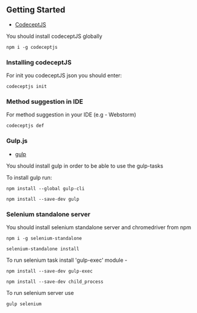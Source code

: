 ## Getting Started
* [CodeceptJS](http://codecept.io/)

You should install codeceptJS globally
```
npm i -g codeceptjs
```
### Installing codeceptJS
For init you codeceptJS json you should enter:
```
codeceptjs init
```
### Method suggestion in IDE
For method suggestion in your IDE (e.g - Webstorm)
```
codeceptjs def
```
### Gulp.js
* [gulp](http://gulpjs.com/)

You should install gulp in order to be able to use the gulp-tasks

To install gulp run:
```
npm install --global gulp-cli
```
```
npm install --save-dev gulp
```

### Selenium standalone server

You should install selenium standalone server and chromedriver from npm
```
npm i -g selenium-standalone
```
```
selenium-standalone install
```
To run selenium task install 'gulp-exec' module - 
```
npm install --save-dev gulp-exec  
```
```
npm install --save-dev child_process
```
To run selenium server use
```
gulp selenium
```
